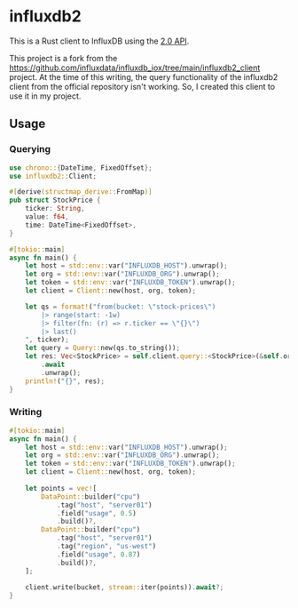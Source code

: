# influxdb2

This is a Rust client to InfluxDB using the [2.0 API][2api].

[2api]: https://v2.docs.influxdata.com/v2.0/reference/api/

This project is a fork from the 
https://github.com/influxdata/influxdb_iox/tree/main/influxdb2_client project.
At the time of this writing, the query functionality of the influxdb2 client 
from the official repository isn't working. So, I created this client to use 
it in my project.

## Usage

### Querying

```rust
use chrono::{DateTime, FixedOffset};
use influxdb2::Client;

#[derive(structmap_derive::FromMap)]
pub struct StockPrice {
    ticker: String,
    value: f64,
    time: DateTime<FixedOffset>,
}

#[tokio::main]
async fn main() {
    let host = std::env::var("INFLUXDB_HOST").unwrap();
    let org = std::env::var("INFLUXDB_ORG").unwrap();
    let token = std::env::var("INFLUXDB_TOKEN").unwrap();
    let client = Client::new(host, org, token);

    let qs = format!("from(bucket: \"stock-prices\") 
        |> range(start: -1w)
        |> filter(fn: (r) => r.ticker == \"{}\") 
        |> last()
    ", ticker);
    let query = Query::new(qs.to_string());
    let res: Vec<StockPrice> = self.client.query::<StockPrice>(&self.org, Some(query))
        .await
        .unwrap();
    println!("{}", res);
}
```

### Writing

```rust
#[tokio::main]
async fn main() {
    let host = std::env::var("INFLUXDB_HOST").unwrap();
    let org = std::env::var("INFLUXDB_ORG").unwrap();
    let token = std::env::var("INFLUXDB_TOKEN").unwrap();
    let client = Client::new(host, org, token);
    
    let points = vec![
        DataPoint::builder("cpu")
            .tag("host", "server01")
            .field("usage", 0.5)
            .build()?,
        DataPoint::builder("cpu")
            .tag("host", "server01")
            .tag("region", "us-west")
            .field("usage", 0.87)
            .build()?,
    ];
                                                            
    client.write(bucket, stream::iter(points)).await?;
}
```

